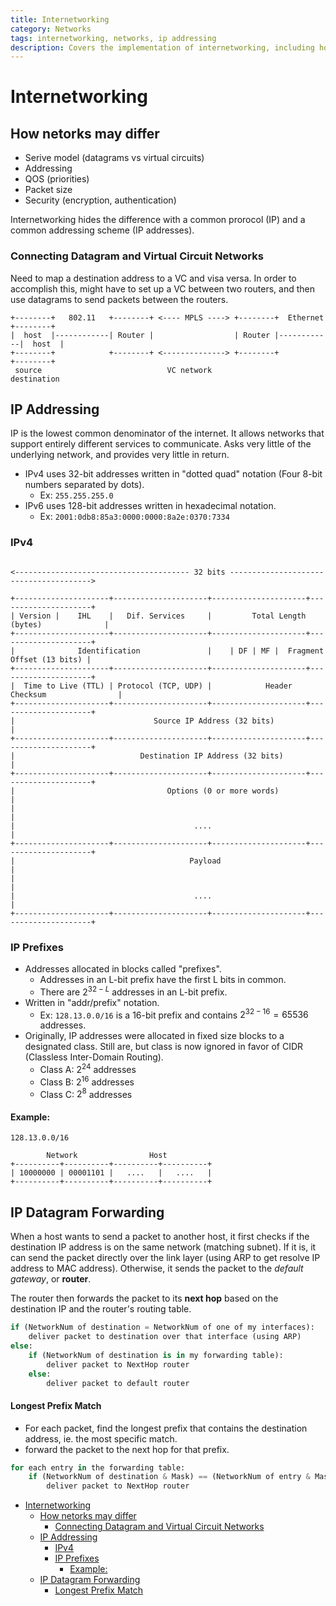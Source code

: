 ```yaml
---
title: Internetworking
category: Networks
tags: internetworking, networks, ip addressing
description: Covers the implementation of internetworking, including how different network types can be connected, and the fundamentals of IP addressing. Discusses the concepts of IPv4 addressing, IP prefixes, and IP datagram forwarding using the longest prefix match algorithm.
---
```


# Internetworking

## How netorks may differ

- Serive model (datagrams vs virtual circuits)
- Addressing
- QOS (priorities)
- Packet size
- Security (encryption, authentication)

Internetworking hides the difference with a common prorocol (IP) and a common addressing scheme (IP addresses).

### Connecting Datagram and Virtual Circuit Networks

Need to map a destination address to a VC and visa versa. In order to accomplish this, might have to set up a VC between two routers, and then use datagrams to send packets between the routers.

```plaintext
+--------+   802.11   +--------+ <---- MPLS ----> +--------+  Ethernet  +--------+
|  host  |------------| Router |                  | Router |------------|  host  |
+--------+            +--------+ <--------------> +--------+            +--------+
 source                            VC network                           destination
```

## IP Addressing

IP is the lowest common denominator of the internet. It allows networks that support entirely different services to communicate. Asks very little of the underlying network, and provides very little in return.

- IPv4 uses 32-bit addresses written in "dotted quad" notation (Four 8-bit numbers separated by dots).
  - Ex: `255.255.255.0`
- IPv6 uses 128-bit addresses written in hexadecimal notation.
  - Ex: `2001:0db8:85a3:0000:0000:8a2e:0370:7334`

### IPv4

```plaintext

<--------------------------------------- 32 bits --------------------------------------->

+---------------------+---------------------+---------------------+---------------------+
| Version |    IHL    |   Dif. Services     |         Total Length (bytes)              |
+---------------------+---------------------+---------------------+---------------------+
|              Identification               |    | DF | MF |  Fragment Offset (13 bits) |
+---------------------+---------------------+---------------------+---------------------+
|  Time to Live (TTL) | Protocol (TCP, UDP) |            Header Checksum                |
+---------------------+---------------------+---------------------+---------------------+
|                               Source IP Address (32 bits)                             |
+---------------------+---------------------+---------------------+---------------------+
|                            Destination IP Address (32 bits)                           |
+---------------------+---------------------+---------------------+---------------------+
|                                  Options (0 or more words)                            |
|                                                                                       |
|                                        ....                                           |
+---------------------+---------------------+---------------------+---------------------+
|                                       Payload                                         |
|                                                                                       |
|                                        ....                                           |
+---------------------+---------------------+---------------------+---------------------+

```

### IP Prefixes

- Addresses allocated in blocks called "prefixes".
  - Addresses in an L-bit prefix have the first L bits in common.
  - There are $2^{32-L}$ addresses in an L-bit prefix.
- Written in "addr/prefix" notation.
  - Ex: `128.13.0.0/16` is a 16-bit prefix and contains $2^{32-16} = 65536$ addresses.
- Originally, IP addresses were allocated in fixed size blocks to a designated class. Still are, but class is now ignored in favor of CIDR (Classless Inter-Domain Routing).
  - Class A: $2^{24}$ addresses
  - Class B: $2^{16}$ addresses
  - Class C: $2^{8}$ addresses

#### Example:

`128.13.0.0/16`

```plaintext
        Network                Host
+----------+----------+----------+----------+
| 10000000 | 00001101 |   ....   |   ....   |
+----------+----------+----------+----------+
```

## IP Datagram Forwarding

When a host wants to send a packet to another host, it first checks if the destination IP address is on the same network (matching subnet). If it is, it can send the packet directly over the link layer (using ARP to get resolve IP address to MAC address). Otherwise, it sends the packet to the _default gateway_, or **router**.

The router then forwards the packet to its **next hop** based on the destination IP and the router's routing table.

```python
if (NetworkNum of destination = NetworkNum of one of my interfaces):
    deliver packet to destination over that interface (using ARP)
else:
    if (NetworkNum of destination is in my forwarding table):
        deliver packet to NextHop router
    else:
        deliver packet to default router
```

#### Longest Prefix Match

- For each packet, find the longest prefix that contains the destination address, ie. the most specific match.
- forward the packet to the next hop for that prefix.

```python
for each entry in the forwarding table:
    if (NetworkNum of destination & Mask) == (NetworkNum of entry & Mask):
        deliver packet to NextHop router
```

- [Internetworking](#internetworking)
  - [How netorks may differ](#how-netorks-may-differ)
    - [Connecting Datagram and Virtual Circuit Networks](#connecting-datagram-and-virtual-circuit-networks)
  - [IP Addressing](#ip-addressing)
    - [IPv4](#ipv4)
    - [IP Prefixes](#ip-prefixes)
      - [Example:](#example:)
  - [IP Datagram Forwarding](#ip-datagram-forwarding)
      - [Longest Prefix Match](#longest-prefix-match)

